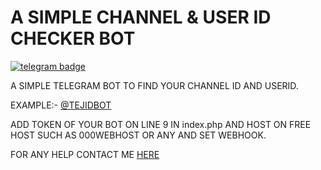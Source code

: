 # A SIMPLE CHANNEL & USER ID CHECKER BOT

[![telegram badge](https://img.shields.io/badge/TEJIDBOT-30302f?style=flat&logo=telegram)](https://t.me/tejidbot)


A SIMPLE TELEGRAM BOT TO FIND YOUR CHANNEL ID AND USERID.

EXAMPLE:- [@TEJIDBOT](https://t.me/TEJIDBOT)

ADD TOKEN OF YOUR BOT ON LINE 9 IN index.php AND HOST ON FREE HOST SUCH AS 000WEBHOST OR ANY AND SET WEBHOOK.

FOR ANY HELP CONTACT ME [HERE](https://t.me/newtejboy)

